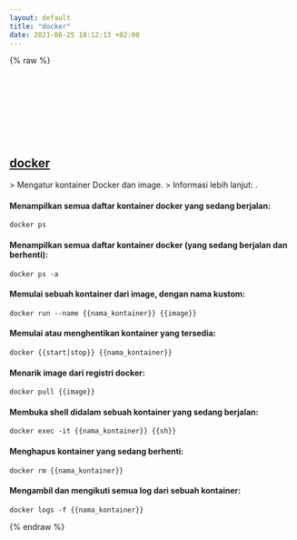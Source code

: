 ```yaml
---
layout: default
title: "docker"
date: 2021-06-25 18:12:13 +02:00
---
```

{% raw %}
<h2 id="docker">
  <a href="/id/common/docker.html">docker</a> <a href="#docker"><svg class="icon">
    <use href="/assets/images/unicode_sprite.svg#link" />
  </svg></a>
</h2>
> Mengatur kontainer Docker dan image.
> Informasi lebih lanjut: <https://docs.docker.com/engine/reference/commandline/cli/>.

#### Menampilkan semua daftar kontainer docker yang sedang berjalan:
```shell
docker ps
```
#### Menampilkan semua daftar kontainer docker (yang sedang berjalan dan berhenti):
```shell
docker ps -a
```
#### Memulai sebuah kontainer dari image, dengan nama kustom:
```shell
docker run --name {{nama_kontainer}} {{image}}
```
#### Memulai atau menghentikan kontainer yang tersedia:
```shell
docker {{start|stop}} {{nama_kontainer}}
```
#### Menarik image dari registri docker:
```shell
docker pull {{image}}
```
#### Membuka shell didalam sebuah kontainer yang sedang berjalan:
```shell
docker exec -it {{nama_kontainer}} {{sh}}
```
#### Menghapus kontainer yang sedang berhenti:
```shell
docker rm {{nama_kontainer}}
```
#### Mengambil dan mengikuti semua log dari sebuah kontainer:
```shell
docker logs -f {{nama_kontainer}}
```
{% endraw %}